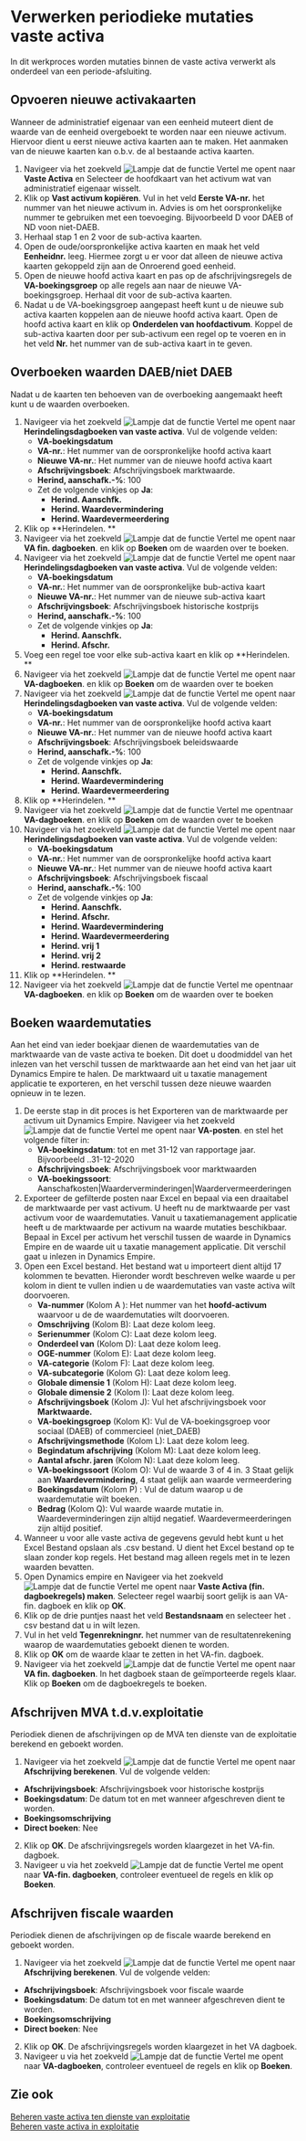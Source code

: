 # Verwerken periodieke mutaties vaste activa

In dit werkproces worden mutaties binnen de vaste activa verwerkt als onderdeel van een periode-afsluiting.

## Opvoeren nieuwe activakaarten

Wanneer de administratief eigenaar van een eenheid muteert dient de waarde van de eenheid overgeboekt te worden naar een nieuwe activum. Hiervoor dient u eerst nieuwe activa kaarten aan te maken. Het aanmaken van de nieuwe kaarten kan o.b.v. de al bestaande activa kaarten. 

1. Navigeer via het zoekveld ![Lampje dat de functie Vertel me opent](https://docs.microsoft.com/nl-NL/dynamics365/business-central/media/ui-search/search_small.png "Vertel me wat u wilt doen") naar **Vaste Activa** en Selecteer de hoofdkaart van het activum wat van administratief eigenaar wisselt. 
2. Klik op **Vast activum kopiëren**. Vul in het veld **Eerste VA-nr.** het nummer van het nieuwe activum in. Advies is om het oorspronkelijke nummer te gebruiken met een toevoeging. Bijvoorbeeld D voor DAEB of ND voon niet-DAEB. 
3. Herhaal stap 1 en 2 voor de sub-activa kaarten. 
4. Open de oude/oorspronkelijke activa kaarten en maak het veld **Eenheidnr.** leeg. Hiermee zorgt u er voor dat alleen de nieuwe activa kaarten gekoppeld zijn aan de Onroerend goed eenheid. 
5. Open de nieuwe hoofd activa kaart en pas op de afschrijvingsregels de **VA-boekingsgroep** op alle regels aan naar de nieuwe VA-boekingsgroep. Herhaal dit voor de sub-activa kaarten. 
6.  Nadat u de VA-boekingsgroep aangepast heeft kunt u de nieuwe sub activa kaarten koppelen aan de nieuwe hoofd activa kaart. Open de hoofd activa kaart en klik op **Onderdelen van hoofdactivum**. Koppel de sub-activa kaarten door per sub-activum een regel op te voeren en in het veld **Nr.** het nummer van de sub-activa kaart in te geven.

## Overboeken waarden DAEB/niet DAEB

Nadat u de kaarten ten behoeven van de overboeking aangemaakt heeft kunt u de waarden overboeken. 

1. Navigeer via het zoekveld ![Lampje dat de functie Vertel me opent](https://docs.microsoft.com/nl-NL/dynamics365/business-central/media/ui-search/search_small.png "Vertel me wat u wilt doen") naar **Herindelingsdagboeken van vaste activa**. Vul de volgende velden:
	-	**VA-boekingsdatum**
	-	**VA-nr.**: Het nummer van de oorspronkelijke hoofd activa kaart
	-	**Nieuwe VA-nr.**: Het nummer van de nieuwe hoofd activa kaart 
	-	**Afschrijvingsboek**: Afschrijvingsboek marktwaarde. 
	-	**Herind, aanschafk.-%**: 100
	-	Zet de volgende vinkjes op **Ja**:
		-	**Herind. Aanschfk.**
		-	**Herind. Waardevermindering**
		-	**Herind. Waardevermeerdering** 
2. Klik op **Herindelen. **
3. Navigeer via het zoekveld ![Lampje dat de functie Vertel me opent](https://docs.microsoft.com/nl-NL/dynamics365/business-central/media/ui-search/search_small.png "Vertel me wat u wilt doen") naar **VA fin. dagboeken**. en klik op **Boeken** om de waarden over te boeken. 
4. Navigeer via het zoekveld ![Lampje dat de functie Vertel me opent](https://docs.microsoft.com/nl-NL/dynamics365/business-central/media/ui-search/search_small.png "Vertel me wat u wilt doen") naar **Herindelingsdagboeken van vaste activa**. Vul de volgende velden:
	-	**VA-boekingsdatum**
	-	**VA-nr.**: Het nummer van de oorspronkelijke bub-activa kaart
	-	**Nieuwe VA-nr.**: Het nummer van de nieuwe sub-activa kaart 
	-	**Afschrijvingsboek**: Afschrijvingsboek historische kostprijs
	-	**Herind, aanschafk.-%**: 100
	-	Zet de volgende vinkjes op **Ja**:
		-	**Herind. Aanschfk.**
		-	**Herind. Afschr.**
5. Voeg een regel toe voor elke sub-activa kaart en klik op **Herindelen. **
6. Navigeer via het zoekveld ![Lampje dat de functie Vertel me opent](https://docs.microsoft.com/nl-NL/dynamics365/business-central/media/ui-search/search_small.png "Vertel me wat u wilt doen") naar **VA-dagboeken**. en klik op **Boeken** om de waarden over te boeken
7. Navigeer via het zoekveld ![Lampje dat de functie Vertel me opent](https://docs.microsoft.com/nl-NL/dynamics365/business-central/media/ui-search/search_small.png "Vertel me wat u wilt doen") naar **Herindelingsdagboeken van vaste activa**. Vul de volgende velden:
	-	**VA-boekingsdatum**
	-	**VA-nr.**: Het nummer van de oorspronkelijke hoofd activa kaart
	-	**Nieuwe VA-nr.**: Het nummer van de nieuwe hoofd activa kaart 
	-	**Afschrijvingsboek**: Afschrijvingsboek beleidswaarde
	-	**Herind, aanschafk.-%**: 100
	-	Zet de volgende vinkjes op **Ja**:
		-	**Herind. Aanschfk.**
		-	**Herind. Waardevermindering**
		-	**Herind. Waardevermeerdering** 
8. Klik op **Herindelen. **
9. Navigeer via het zoekveld ![Lampje dat de functie Vertel me opent](https://docs.microsoft.com/nl-NL/dynamics365/business-central/media/ui-search/search_small.png "Vertel me wat u wilt doen")naar **VA-dagboeken**. en klik op **Boeken** om de waarden over te boeken
10. Navigeer via het zoekveld ![Lampje dat de functie Vertel me opent](https://docs.microsoft.com/nl-NL/dynamics365/business-central/media/ui-search/search_small.png "Vertel me wat u wilt doen") naar **Herindelingsdagboeken van vaste activa**. Vul de volgende velden:
	-	**VA-boekingsdatum**
	-	**VA-nr.**: Het nummer van de oorspronkelijke hoofd activa kaart
	-	**Nieuwe VA-nr.**: Het nummer van de nieuwe hoofd activa kaart 
	-	**Afschrijvingsboek**: Afschrijvingsboek fiscaal
	-	**Herind, aanschafk.-%**: 100
	-	Zet de volgende vinkjes op **Ja**:
		-	**Herind. Aanschfk.**
		-	**Herind. Afschr.**
		-	**Herind. Waardevermindering**
		-	**Herind. Waardevermeerdering** 
		-	**Herind. vrij 1**
		-	**Herind. vrij 2**
		-	**Herind. restwaarde**
2. Klik op **Herindelen. **
3. Navigeer via het zoekveld ![Lampje dat de functie Vertel me opent](https://docs.microsoft.com/nl-NL/dynamics365/business-central/media/ui-search/search_small.png "Vertel me wat u wilt doen")naar **VA-dagboeken**. en klik op **Boeken** om de waarden over te boeken
 
## Boeken waardemutaties

Aan het eind van ieder boekjaar dienen de waardemutaties van de marktwaarde van de vaste activa te boeken. Dit doet u doodmiddel van het inlezen van het verschil tussen de marktwaarde aan het eind van het jaar uit Dynamics Empire te halen. De marktwaard uit u taxatie management applicatie te exporteren, en het verschil tussen deze nieuwe waarden opnieuw in te lezen. 

1. De eerste stap in dit proces is het Exporteren van de marktwaarde per activum uit Dynamics Empire. Navigeer via het zoekveld ![Lampje dat de functie Vertel me opent](https://docs.microsoft.com/nl-NL/dynamics365/business-central/media/ui-search/search_small.png "Vertel me wat u wilt doen") naar **VA-posten**. en stel het volgende filter in:
	- **VA-boekingsdatum**: tot en met 31-12 van rapportage jaar. Bijvoorbeeld ..31-12-2020
	- **Afschrijvingsboek**: Afschrijvingsboek voor marktwaarden
	- **VA-boekingssoort**: Aanschafkosten|Waarderverminderingen|Waardervermeerderingen
2. Exporteer de gefilterde posten naar Excel en bepaal via een draaitabel de marktwaarde per vast activum. U heeft nu de marktwaarde per vast activum voor de waardemutaties. Vanuit u taxatiemanagement applicatie heeft u de marktwaarde per activum na waarde mutaties beschikbaar. Bepaal in Excel per activum het verschil tussen de waarde in Dynamics Empire en de waarde uit u taxatie management applicatie. Dit verschil gaat u inlezen in Dynamics Empire. 
1. Open een Excel bestand. Het bestand wat u importeert dient altijd 17 kolommen te bevatten. Hieronder wordt beschreven welke waarde u per kolom in dient te vullen indien u de waardemutaties van vaste activa wilt doorvoeren.
	- **Va-nummer** (Kolom A ): Het nummer van het **hoofd-activum** waarvoor u de de waardemutaties wilt doorvoeren. 
	- **Omschrijving** (Kolom B): Laat deze kolom leeg.
	- **Serienummer** (Kolom C): Laat deze kolom leeg.
	- **Onderdeel van** (Kolom D): Laat deze kolom leeg.
	- **OGE-nummer** (Kolom E): Laat deze kolom leeg.
	- **VA-categorie** (Kolom F): Laat deze kolom leeg.
	- **VA-subcategorie** (Kolom G): Laat deze kolom leeg.
	- **Globale dimensie 1** (Kolom H): Laat deze kolom leeg.
	- **Globale dimensie 2** (Kolom I): Laat deze kolom leeg.
	- **Afschrijvingsboek** (Kolom J): Vul het afschrijvingsboek voor **Marktwaarde.**
	- **VA-boekingsgroep** (Kolom K): Vul de VA-boekingsgroep voor sociaal (DAEB) of commercieel (niet_DAEB)
	- **Afschrijvingsmethode** (Kolom L): Laat deze kolom leeg.
	- **Begindatum afschrijving** (Kolom M): Laat deze kolom leeg.
	- **Aantal afschr. jaren** (Kolom N): Laat deze kolom leeg.
	- **VA-boekingssoort** (Kolom O): Vul de waarde 3 of 4 in. 3 Staat gelijk aan **Waardevermindering**, 4 staat gelijk aan waarde vermeerdering 
	- **Boekingsdatum** (Kolom P) : Vul de datum waarop u de waardemutatie wilt boeken. 
	- **Bedrag** (Kolom Q): Vul waarde waarde mutatie in. Waardeverminderingen zijn altijd negatief. Waardevermeerderingen zijn altijd positief.  
 2. Wanneer u voor alle vaste activa de gegevens gevuld hebt kunt u het Excel Bestand opslaan als .csv bestand. U dient het Excel bestand op te slaan zonder kop regels. Het bestand mag alleen regels met in te lezen waarden bevatten. 
 3.  Open Dynamics empire en Navigeer via het zoekveld ![Lampje dat de functie Vertel me opent](https://docs.microsoft.com/nl-NL/dynamics365/business-central/media/ui-search/search_small.png "Vertel me wat u wilt doen") naar **Vaste Activa (fin. dagboekregels) maken**. Selecteer regel waarbij soort gelijk is aan VA-fin. dagboek en klik op **OK**. 
 4. Klik op de drie puntjes naast het veld **Bestandsnaam** en selecteer het . csv bestand dat u in wilt lezen. 
 5. Vul in het veld **Tegenrekningnr.** het nummer van de resultatenrekening waarop de waardemutaties geboekt dienen te worden. 
 6. Klik op **OK** om de waarde klaar te zetten in het VA-fin. dagboek. 
 7. Navigeer via het zoekveld ![Lampje dat de functie Vertel me opent](https://docs.microsoft.com/nl-NL/dynamics365/business-central/media/ui-search/search_small.png "Vertel me wat u wilt doen") naar **VA fin. dagboeken**. In het dagboek staan de geïmporteerde regels klaar. Klik op **Boeken** om de dagboekregels te boeken. 

## Afschrijven MVA t.d.v.exploitatie

Periodiek dienen de afschrijvingen op de MVA ten dienste van de exploitatie berekend en geboekt worden. 

1. Navigeer via het zoekveld ![Lampje dat de functie Vertel me opent](https://docs.microsoft.com/nl-NL/dynamics365/business-central/media/ui-search/search_small.png "Vertel me wat u wilt doen") naar **Afschrijving berekenen**. Vul de volgende velden:
- **Afschrijvingsboek**: Afschrijvingsboek voor historische kostprijs
- **Boekingsdatum**: De datum tot en met wanneer afgeschreven dient te worden. 
- **Boekingsomschrijving**
- **Direct boeken**: Nee
2. Klik op **OK**. De afschrijvingsregels worden klaargezet in het VA-fin. dagboek. 
3. Navigeer u via het zoekveld ![Lampje dat de functie Vertel me opent](https://docs.microsoft.com/nl-NL/dynamics365/business-central/media/ui-search/search_small.png "Vertel me wat u wilt doen") naar **VA-fin. dagboeken**, controleer eventueel de regels en klik op **Boeken**. 

## Afschrijven fiscale waarden

Periodiek dienen de afschrijvingen op de fiscale waarde berekend en geboekt worden. 

1. Navigeer via het zoekveld ![Lampje dat de functie Vertel me opent](https://docs.microsoft.com/nl-NL/dynamics365/business-central/media/ui-search/search_small.png "Vertel me wat u wilt doen") naar **Afschrijving berekenen**. Vul de volgende velden:
- **Afschrijvingsboek**: Afschrijvingsboek voor fiscale waarde
- **Boekingsdatum**: De datum tot en met wanneer afgeschreven dient te worden. 
- **Boekingsomschrijving**
- **Direct boeken**: Nee
2. Klik op **OK**. De afschrijvingsregels worden klaargezet in het VA dagboek. 
3. Navigeer u via het zoekveld ![Lampje dat de functie Vertel me opent](https://docs.microsoft.com/nl-NL/dynamics365/business-central/media/ui-search/search_small.png "Vertel me wat u wilt doen") naar **VA-dagboeken**, controleer eventueel de regels en klik op **Boeken**. 


## Zie ook

[Beheren vaste activa ten dienste van exploitatie](../beheren-vaste-activa-ten-dienste-van-exploitatie/)  
[Beheren vaste activa in exploitatie](../beheren-vaste-activa-in-exploitatie/)  

